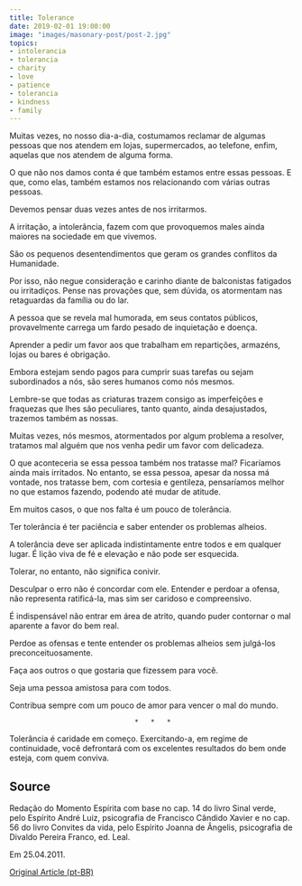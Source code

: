 ```yaml
---
title: Tolerance
date: 2019-02-01 19:00:00
image: "images/masonary-post/post-2.jpg"
topics: 
- intolerancia
- tolerancia
- charity
- love
- patience
- tolerancia
- kindness
- family
---
```


Muitas vezes, no nosso dia-a-dia, costumamos reclamar de algumas pessoas que
nos atendem em lojas, supermercados, ao telefone, enfim, aquelas que nos
atendem de alguma forma.

O que não nos damos conta é que também estamos entre essas pessoas. E que, como
elas, também estamos nos relacionando com várias outras pessoas.

Devemos pensar duas vezes antes de nos irritarmos.

A irritação, a intolerância, fazem com que provoquemos males ainda maiores na
sociedade em que vivemos.

São os pequenos desentendimentos que geram os grandes conflitos da Humanidade.

Por isso, não negue consideração e carinho diante de balconistas fatigados ou
irritadiços. Pense nas provações que, sem dúvida, os atormentam nas retaguardas
da família ou do lar.

A pessoa que se revela mal humorada, em seus contatos públicos, provavelmente
carrega um fardo pesado de inquietação e doença.

Aprender a pedir um favor aos que trabalham em repartições, armazéns, lojas ou
bares é obrigação.

Embora estejam sendo pagos para cumprir suas tarefas ou sejam subordinados a
nós, são seres humanos como nós mesmos.

Lembre-se que todas as criaturas trazem consigo as imperfeições e fraquezas que
lhes são peculiares, tanto quanto, ainda desajustados, trazemos também as
nossas.

Muitas vezes, nós mesmos, atormentados por algum problema a resolver, tratamos
mal alguém que nos venha pedir um favor com delicadeza.

O que aconteceria se essa pessoa também nos tratasse mal? Ficaríamos ainda mais
irritados. No entanto, se essa pessoa, apesar da nossa má vontade, nos tratasse
bem, com cortesia e gentileza, pensaríamos melhor no que estamos fazendo,
podendo até mudar de atitude.

Em muitos casos, o que nos falta é um pouco de tolerância.

Ter tolerância é ter paciência e saber entender os problemas alheios.

A tolerância deve ser aplicada indistintamente entre todos e em qualquer lugar.
É lição viva de fé e elevação e não pode ser esquecida.

Tolerar, no entanto, não significa conivir.

Desculpar o erro não é concordar com ele. Entender e perdoar a ofensa, não
representa ratificá-la, mas sim ser caridoso e compreensivo.

É indispensável não entrar em área de atrito, quando puder contornar o mal
aparente a favor do bem real.

Perdoe as ofensas e tente entender os problemas alheios sem julgá-los
preconceituosamente.

Faça aos outros o que gostaria que fizessem para você.

Seja uma pessoa amistosa para com todos.

Contribua sempre com um pouco de amor para vencer o mal do mundo.

                                   *   *   *

Tolerância é caridade em começo. Exercitando-a, em regime de continuidade, você
defrontará com os excelentes resultados do bem onde esteja, com quem conviva.

## Source
Redação do Momento Espírita com base no cap. 14
do livro Sinal verde, pelo Espírito André Luiz, psicografia de Francisco
Cândido Xavier e no cap. 56 do livro Convites da vida, pelo Espírito
Joanna de Ângelis, psicografia de Divaldo Pereira Franco, ed. Leal.

Em 25.04.2011.

[Original Article (pt-BR)](http://www.momento.com.br/pt/ler_texto.php?id=640)
